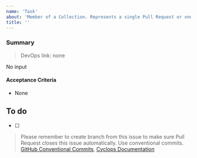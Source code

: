 ```yaml
---
name: 'Task'
about: 'Member of a Collection. Represents a single Pull Request or one manual operation.'
title: ''
---
```


### Summary

> DevOps link: none <!-- Example: AB#<item_number> -->

No input

#### Acceptance Criteria

- None

## To do

- [ ]

> Please remember to create branch from this issue to make sure Pull Request closes this issue automatically. Use conventional commits. [GitHub Conventional Commits](https://www.conventionalcommits.org/en/v1.0.0/), [Cyclops Documentation](https://urban-waffle-59ea765a.pages.github.io/issues/)

